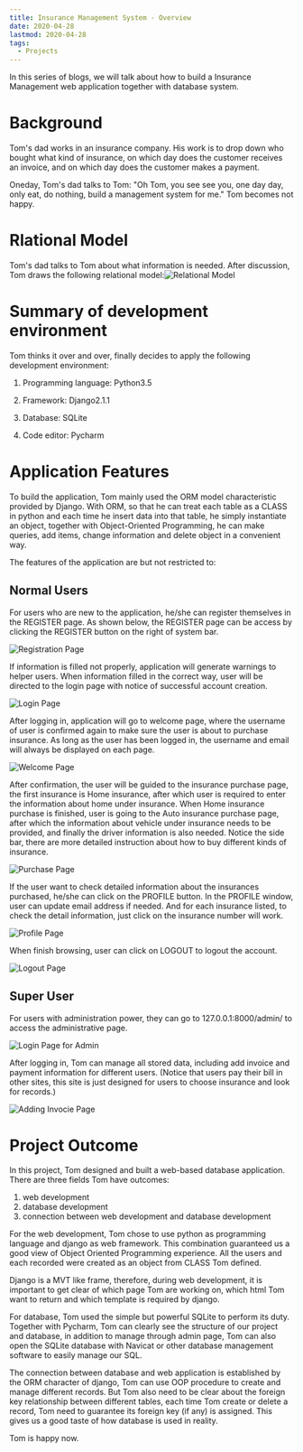 ```yaml
---
title: Insurance Management System - Overview
date: 2020-04-28
lastmod: 2020-04-28
tags:
  - Projects
---
```


In this series of blogs, we will talk about how to build a Insurance Management web application together with database system.

# Background

Tom's dad works in an insurance company. His work is to drop down who bought what kind of insurance, on which day does the customer receives an invoice, and on which day does the customer makes a payment. 

Oneday, Tom's dad talks to Tom: "Oh Tom, you see see you, one day day, only eat, do nothing, build a management system for me." Tom becomes not happy.

# Rlational Model

Tom's dad talks to Tom about what information is needed. After discussion, Tom draws the following relational model:![Relational Model](https://raw.githubusercontent.com/JYBian/BlogPic/master/截屏2020-04-09下午8.28.00.png)

# Summary of development environment

Tom thinks it over and over, finally decides to apply the following development environment: 

1. Programming language: Python3.5

2. Framework: Django2.1.1

3. Database: SQLite

4. Code editor: Pycharm

# Application Features

To build the application, Tom mainly used the ORM model characteristic provided by Django. With ORM, so that he can treat each table as a CLASS in python and each time he insert data into that table, he simply instantiate an object, together with Object-Oriented Programming, he can make queries, add items, change information and delete object in a convenient way.

The features of the application are but not restricted to:

## Normal Users

For users who are new to the application, he/she can register themselves in the REGISTER page. As shown below, the REGISTER page can be access by clicking the REGISTER button on the right of system bar.

![Registration Page](https://github.com/JYBian/BlogPic/raw/master/%E6%88%AA%E5%B1%8F2020-04-28%E4%B8%8B%E5%8D%888.08.13.png)

If information is filled not properly, application will generate warnings to helper users. When information filled in the correct way, user will be directed to the login page with notice of successful account creation.

![Login Page](https://github.com/JYBian/BlogPic/raw/master/%E6%88%AA%E5%B1%8F2020-04-28%E4%B8%8B%E5%8D%888.08.13.png)

After logging in, application will go to welcome page, where the username of user is confirmed again to make sure the user is about to purchase insurance. As long as the user has been logged in, the username and email will always be displayed on each page.

![Welcome Page](https://github.com/JYBian/BlogPic/raw/master/%E6%88%AA%E5%B1%8F2020-04-28%E4%B8%8B%E5%8D%888.19.43.png)

After confirmation, the user will be guided to the insurance purchase page, the first insurance is Home insurance, after which user is required to enter the information about home under insurance. When Home insurance purchase is finished, user is going to the Auto insurance purchase page, after which the information about vehicle under insurance needs to be provided, and finally the driver information is also needed. Notice the side bar, there are more detailed instruction about how to buy different kinds of insurance.

![Purchase Page](https://github.com/JYBian/BlogPic/raw/master/%E6%88%AA%E5%B1%8F2020-04-28%E4%B8%8B%E5%8D%889.23.05.png)

If the user want to check detailed information about the insurances purchased, he/she can click on the PROFILE button. In the PROFILE window, user can update email address if needed. And for each insurance listed, to check the detail information, just click on the insurance number will work.

![Profile Page](https://github.com/JYBian/BlogPic/raw/master/%E6%88%AA%E5%B1%8F2020-04-28%E4%B8%8B%E5%8D%889.29.35.png)

When finish browsing, user can click on LOGOUT to logout the account.

![Logout Page](https://github.com/JYBian/BlogPic/raw/master/%E6%88%AA%E5%B1%8F2020-04-28%E4%B8%8B%E5%8D%889.32.17.png)

## Super User

For users with administration power, they can go to 127.0.0.1:8000/admin/ to access the administrative page.

![Login Page for Admin](https://github.com/JYBian/BlogPic/raw/master/%E6%88%AA%E5%B1%8F2020-04-28%E4%B8%8B%E5%8D%889.44.37.png)

After logging in, Tom can manage all stored data, including add invoice and payment information for different users. (Notice that users pay their bill in other sites, this site is just designed for users to choose insurance and look for records.)

![Adding Invocie Page](https://github.com/JYBian/BlogPic/raw/master/%E6%88%AA%E5%B1%8F2020-04-28%E4%B8%8B%E5%8D%889.47.26.png)

# Project Outcome

In this project, Tom designed and built a web-based database application. There are three fields Tom have outcomes:

1. web development
2. database development
3. connection between web development and database development

For the web development, Tom chose to use python as programming language and django as web framework. This combination guaranteed us a good view of Object Oriented Programming experience. All the users and each recorded were created as an object from CLASS Tom defined.

Django is a MVT like frame, therefore, during web development, it is important to get clear of which page Tom are working on, which html Tom want to return and which template is required by django.

For database, Tom used the simple but powerful SQLite to perform its duty. Together with Pycharm, Tom can clearly see the structure of our project and database, in addition to manage through admin page, Tom can also open the SQLite database with Navicat or other database management software to easily manage our SQL.

The connection between database and web application is established by the ORM character of django, Tom can use OOP procedure to create and manage different records. But Tom also need to be clear about the foreign key relationship between different tables, each time Tom create or delete a record, Tom need to guarantee its foreign key (if any) is assigned. This gives us a good taste of how database is used in reality.

Tom is happy now.
